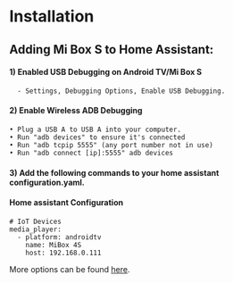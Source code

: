 
# Installation
## Adding Mi Box S to Home Assistant:
#### 1)  Enabled USB Debugging on Android TV/Mi Box S
      - Settings, Debugging Options, Enable USB Debugging. 

#### 2) Enable Wireless ADB Debugging 
    • Plug a USB A to USB A into your computer. 
    • Run "adb devices" to ensure it's connected
    • Run "adb tcpip 5555" (any port number not in use)
    • Run "adb connect [ip]:5555" adb devices

#### 3) Add the following commands to your home assistant configuration.yaml. 

#### Home assistant Configuration
    # IoT Devices
    media_player:
      - platform: androidtv
        name: MiBox 4S
        host: 192.168.0.111
More options can be found [here](https://www.home-assistant.io/integrations/androidtv/).        
        
